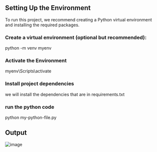 ## Setting Up the Environment
To run this project, we recommend creating a Python virtual environment and installing the required packages.

### Create a virtual environment (optional but recommended):
   python -m venv myenv

###  Activate the Environment 
myenv\Scripts\activate

###  Install project dependencies 
we will install the dependencies that are in requirements.txt

###  run the python code 
python my-python-file.py

## Output
![image](https://github.com/E-E-Inc/FYP_Python/assets/97171476/bb67c2a7-03c6-449c-8283-371db00a1d38)
